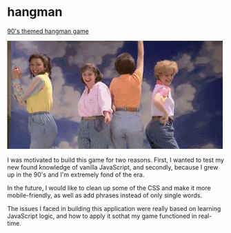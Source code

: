 # hangman
[90's themed hangman game](https://meganthonykeogh.github.io/hangman/)

![90's Style](assets/images/mom-jeans-snl.gif)

I was motivated to build this game for two reasons. First, I wanted to test my new found knowledge of vanilla JavaScript, and secondly, because I grew up in the 90's and I'm extremely fond of the era. 

In the future, I would like to clean up some of the CSS and make it more mobile-friendly, as well as add phrases instead of only single words. 

The issues I faced in building this application were really based on learning JavaScript logic, and how to apply it sothat my game functioned in real-time. 

